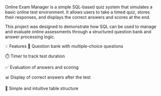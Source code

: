 Online Exam Manager is a simple SQL-based quiz system that simulates a basic online test environment. It allows users to take a timed quiz, stores their responses, and displays the correct answers and scores at the end.

This project was designed to demonstrate how SQL can be used to manage and evaluate online assessments through a structured question bank and answer processing logic.

💡 Features
📄 Question bank with multiple-choice questions

⏱️ Timer to track test duration

✅ Evaluation of answers and scoring

📊 Display of correct answers after the test

🧩 Simple and intuitive table structure

